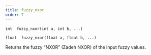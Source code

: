 ```yaml
---
title: fuzzy_nxor
order: 7
---
```

`int  fuzzy_nxor(int a, int b, ...)`

`float  fuzzy_nxor(float a, float b, ...)`

Returns the fuzzy “NXOR” (Zadeh NXOR) of the input fuzzy values.
